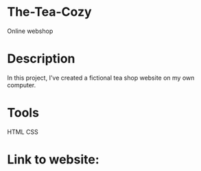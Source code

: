 # The-Tea-Cozy
 Online webshop

 # Description
 In this project, I've created a fictional tea shop website on my own computer.

 # Tools

 HTML
 CSS

 # Link to website:
 



